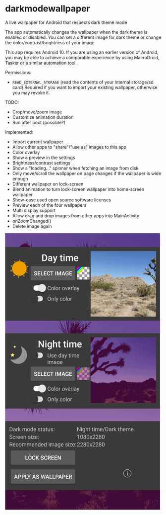 # darkmodewallpaper
A live wallpaper for Android that respects dark theme mode

The app automatically changes the wallpaper when the dark theme is enabled or disabled.
You can set a different image for dark theme or change the color/contrast/brightness of
your image.

This app requires Android 10. If you are using an earlier version of Android, you may be able to
achieve a comparable experience by using MacroDroid, Tasker or a similar automation tool.

Permissions:
*   `READ_EXTERNAL_STORAGE` (read the contents of your internal storage/sd card)
    Required if you want to import your existing wallpaper, otherwise you may revoke it.

TODO:
*   Crop/move/zoom image
*   Customize animation duration
*   Run after boot (possible?)

Implemented:
*   Import current wallpaper
*   Allow other apps to "share"/"use as" images to this app
*   Color overlay
*   Show a preview in the settings
*   Brightness/contrast settings
*   Show a "loading..." spinner when fetching an image from disk
*   Only move/scroll the wallpaper on page changes if the wallpaper is wide enough
*   Different wallpaper on lock-screen
*   Blend animation to turn lock-screen wallpaper into home-screen wallpaper
*   Show-case used open source software licenses
*   Preview each of the four wallpapers
*   Multi display support
*   Allow drag and drop images from other apps into MainActivity
*   onZoomChanged()
*   Delete image again

<img src="/fastlane/metadata/android/en-US/images/phoneScreenshots/1_en-US.png" width="500" />
